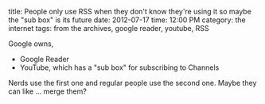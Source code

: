 title: People only use RSS when they don't know they're using it so maybe the "sub box" is its future
date: 2012-07-17
time: 12:00 PM
category: the internet
tags: from the archives, google reader, youtube, RSS

Google owns,

* Google Reader
* YouTube, which has a "sub box" for subscribing to Channels

Nerds use the first one and regular people use the second one. Maybe they can like ... merge them?
